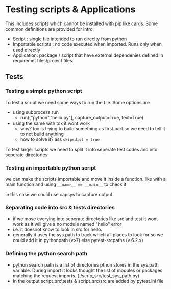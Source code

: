 # Testing scripts & Applications

This includes scripts which cannot be installed with pip like cards. Some common definitions are provided for intro

* Script : single file intended to run direclty from python
* Importable scripts : no code executed when imported. Runs only when used directly
* Application: package / script that have external dependenies defined in requiremnt files/project files.

## Tests

### Testing a simple python script

To test a script we need some ways to run the file. Some options are

* using subprocess.run
  * run(["python","hello.py"], capture_output=True, text=True)
* using the same with tox it wont work
  * why? tox is trying to build something as first part so we need to tell it to not build anything
  * how to solve it? ass `skipsdist = true`

To test larger scripts we need to split it into seperate test codes and into seperate directories.

### Testing an importable python script

we can make the scripts importable and move it inside a function. like with a main function and using `__name__ == __main__` to check it

in this case we could use capsys to capture output

### Separating code into src & tests directories

* if we move everying into seperate directories like src and test it wont work as it will give a no module named "hello" error
* i.e. it doesnot know to look in src for hello.
* generally it uses the sys.path to track which all places to look for so we could add it in pythonpath (v>7) else pytest-srcpaths (v 6.2.x)

### Defining the python search path

* python search path is a list of directories pthon stores in the sys.path variable. During import it looks thought the list of modules or packages matching the request imports. (./scrip_src/test_sys_path.py)
* In the output script_src\tests & script_src\src are added by pytest.ini file
